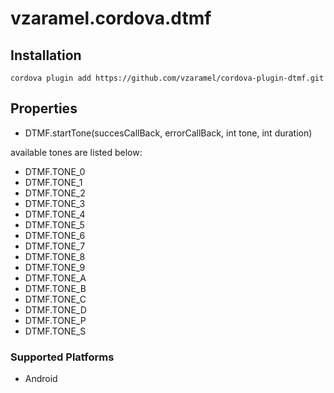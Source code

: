 
# vzaramel.cordova.dtmf

## Installation

    cordova plugin add https://github.com/vzaramel/cordova-plugin-dtmf.git

## Properties

- DTMF.startTone(succesCallBack, errorCallBack, int tone, int duration)

available tones are listed below:
 - DTMF.TONE_0
 - DTMF.TONE_1
 - DTMF.TONE_2
 - DTMF.TONE_3
 - DTMF.TONE_4
 - DTMF.TONE_5
 - DTMF.TONE_6
 - DTMF.TONE_7
 - DTMF.TONE_8
 - DTMF.TONE_9
 - DTMF.TONE_A
 - DTMF.TONE_B
 - DTMF.TONE_C
 - DTMF.TONE_D
 - DTMF.TONE_P
 - DTMF.TONE_S

### Supported Platforms

- Android
